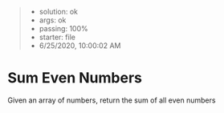 <!-- BEGIN REPORT -->
> - solution: ok 
> - args: ok 
> - passing: 100% 
> - starter: file 
> - 6/25/2020, 10:00:02 AM
<!-- END REPORT -->

# Sum Even Numbers

Given an array of numbers, return the sum of all even numbers
